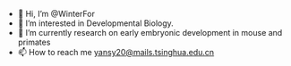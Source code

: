 - 👋 Hi, I’m @WinterFor
- 👀 I’m interested in Developmental Biology.
- 🌱 I’m currently research on early embryonic development in mouse and primates
- 📫 How to reach me yansy20@mails.tsinghua.edu.cn
